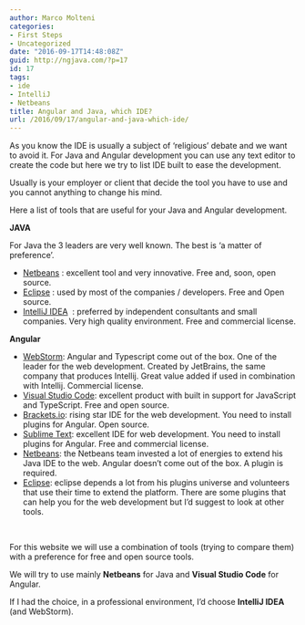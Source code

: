 ```yaml
---
author: Marco Molteni
categories:
- First Steps
- Uncategorized
date: "2016-09-17T14:48:08Z"
guid: http://ngjava.com/?p=17
id: 17
tags:
- ide
- IntelliJ
- Netbeans
title: Angular and Java, which IDE?
url: /2016/09/17/angular-and-java-which-ide/
---
```

As you know the IDE is usually a subject of ‘religious’ debate and we want to avoid it. For Java and Angular development you can use any text editor to create the code but here we try to list IDE built to ease the development.
  
Usually is your employer or client that decide the tool you have to use and you cannot anything to change his mind.

Here a list of tools that are useful for your Java and Angular development.

**JAVA**

For Java the 3 leaders are very well known. The best is ‘a matter of preference’.

  * <a href="https://netbeans.org/" target="_blank">Netbeans</a> : excellent tool and very innovative. Free and, soon, open source.
  * <a href="http://www.eclipse.org/home/index.php" target="_blank">Eclipse</a> : used by most of the companies / developers. Free and Open source.
  * <a href="https://www.jetbrains.com/idea/?fromMenu" target="_blank">IntelliJ IDEA</a>  : preferred by independent consultants and small companies. Very high quality environment. Free and commercial license.

**Angular**

  * <a href="https://www.jetbrains.com/webstorm/?fromMenu" target="_blank">WebStorm</a>: Angular and Typescript come out of the box. One of the leader for the web development. Created by JetBrains, the same company that produces Intellij. Great value added if used in combination with Intellij. Commercial license.
  * <a href="https://code.visualstudio.com/" target="_blank">Visual Studio Code</a>: excellent product with built in support for JavaScript and TypeScript. Free and open source.
  * <a href="http://brackets.io/" target="_blank">Brackets.io</a>: rising star IDE for the web development. You need to install plugins for Angular. Open source.
  * <a href="https://www.sublimetext.com/" target="_blank">Sublime Text</a>: excellent IDE for web development. You need to install plugins for Angular. Free and commercial license.
  * <a href="https://netbeans.org/" target="_blank">Netbeans</a>: the Netbeans team invested a lot of energies to extend his Java IDE to the web. Angular doesn’t come out of the box. A plugin is required.
  * <a href="http://www.eclipse.org/home/index.php" target="_blank">Eclipse</a>: eclipse depends a lot from his plugins universe and volunteers that use their time to extend the platform. There are some plugins that can help you for the web development but I’d suggest to look at other tools.

&nbsp;

For this website we will use a combination of tools (trying to compare them) with a preference for free and open source tools.
  
We will try to use mainly **Netbeans** for Java and **Visual Studio Code** for Angular.
  
If I had the choice, in a professional environment, I’d choose **IntelliJ IDEA** (and WebStorm).